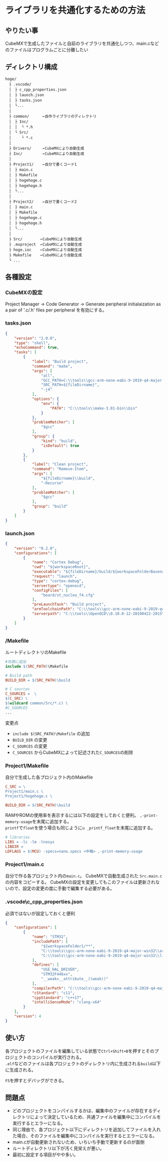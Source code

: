 # ライブラリを共通化するための方法

## やりたい事
CubeMXで生成したファイルと自前のライブラリを共通化しつつ、main.cなどのファイルはプログラムごとに分離したい

## ディレクトリ構成

```
hoge/
　├ .vscode/
　│　├ c_cpp_properties.json
　│　├ launch.json
　│　├ tasks.json
　│　└...
　│
　├ common/      ←自作ライブラリのディレクトリ
　│　├ Inc/
　│　│  └ *.h
　│　└ Src/
　│　   └ *.c
　│
　├ Drivers/     ←CubeMXにより自動生成
　├ Inc/         ←CubeMXにより自動生成
　│
　├ Project1/    ←自分で書くコード1
　│　├ main.c
　│　├ Makefile
　│　├ hogehoge.c
　│　├ hogehoge.h
　│　└...
　│
　├ Project2/    ←自分で書くコード2
　│　├ main.c
　│　├ Makefile
　│　├ hogehoge.c
　│　├ hogehoge.h
　│　└...
　│
　├ Src/        ←CubeMXにより自動生成
　├ .mxproject  ←CubeMXにより自動生成
　├ hoge.ioc    ←CubeMXにより自動生成
　├ Makefile    ←CubeMXにより自動生成
　└ ...
```

## 各種設定  

### CubeMXの設定  
Project Manager -> Code Generator -> Generate peripheral initialaization as a pair of '.c/.h' files per peripheral を有効にする。


### tasks.json  

```json
{
    "version": "2.0.0",
    "type": "shell",
    "echoCommand": true,
    "tasks": [
        {
            "label": "Build project",
            "command": "make",
            "args": [
                "all",
                "GCC_PATH=C:\\tools\\gcc-arm-none-eabi-9-2019-q4-major-win32\\bin",
                "SRC_PATH=${fileDirname}",
                "-j4"
            ],
            "options": {
                "env": {
                    "PATH": "C:\\tools\\make-3.81-bin\\bin"
                }
            },
            "problemMatcher": [
                "$gcc"
            ],
            "group": {
                "kind": "build",
                "isDefault": true
            }
        },
        {
            "label": "Clean project",
            "command": "Remove-Item",
            "args": [
                "${fileDirname}\\build",
                "-Recurse"
            ],
            "problemMatcher": [
                "$gcc"
            ],
            "group": "build"
        }
    ]
}
```

### launch.json

```json
{
    "version": "0.2.0",
    "configurations": [
        {
            "name": "Cortex Debug",
            "cwd": "${workspaceRoot}",
            "executable": "${fileDirname}/build/${workspaceFolderBasename}.elf",
            "request": "launch",
            "type": "cortex-debug",
            "servertype": "openocd",
            "configFiles": [
                "board/st_nucleo_f4.cfg"
            ],
            "preLaunchTask": "Build project",
            "armToolchainPath": "C:\\tools\\gcc-arm-none-eabi-9-2019-q4-major-win32\\bin\\",
            "serverpath": "C:\\tools\\OpenOCD\\0.10.0-12-20190422-2015\\bin\\openocd.exe"
        }
    ]
}
```

### /Makefile
ルートディレクトリのMakefile

```makefile
#先頭に追加
include $(SRC_PATH)\Makefile

# Build path
BUILD_DIR = $(SRC_PATH)\build

# C sources
C_SOURCES =  \
$(C_SRC) \
$(wildcard common/Src/*.c) \
#C_SOURCES
...
```

変更点
- `include $(SRC_PATH)\Makefile` の追加
- `BUILD_DIR` の変更
- `C_SOURCES` の変更
- `C_SOURCES` からCubeMXによって記述された`C_SOURCES`の削除

### Project1/Makefile  
自分で生成した各プロジェクト内のMakefile

```makefile
C_SRC = \
Project1/main.c \
Project1/hogehoge.c \

BUILD_DIR = $(SRC_PATH)\build
```


RAMやROMの使用率を表示するには以下の設定をしておくと便利。
`,-print-memory-usage`を末尾に追加する。  
`printf`で`float`を使う場合も同じように`u _printf_float`を末尾に追加する。

```makefile
# libraries
LIBS = -lc -lm -lnosys 
LIBDIR = 
LDFLAGS = $(MCU) -specs=nano.specs <中略> ,-print-memory-usage
```

### Project1/main.c

自分で作る各プロジェクト内の`main.c`。
CubeMXで自動生成された `Src.main.c`の内容をコピーする。
CubeMXの設定を変更してもこのファイルは更新されないので、設定の変更の度に手動で編集する必要がある。

### .vscode\c_cpp_properties.json  
必須ではないが設定しておくと便利  

```json
{
    "configurations": [
        {
            "name": "STM32",
            "includePath": [
                "${workspaceFolder}/**",
                "C:\\tools\\gcc-arm-none-eabi-9-2019-q4-major-win32\\arm-none-eabi\\include**",
                "C:\\tools\\gcc-arm-none-eabi-9-2019-q4-major-win32\\lib\\gcc\\arm-none-eabi\\9.2.1\\include"
            ],
            "defines": [
                "USE_HAL_DRIVER",
                "STM32F446xx",
                "__weak=__attribute__((weak))"
            ],
            "compilerPath": "C:\\tools\\gcc-arm-none-eabi-9-2019-q4-major-win32\\bin\\arm-none-eabi-gcc",
            "cStandard": "c11",
            "cppStandard": "c++17",
            "intelliSenseMode": "clang-x64"
        }
    ],
    "version": 4
}
```  


## 使い方
各プロジェクトのファイルを編集している状態で`Ctrl+Shift+B`を押すとそのプロジェクトのコンパイルが実行される。  
`.elf`などのファイルは各プロジェクトのディレクトリ内に生成される`build`以下に生成される。  

`F5`を押すとデバッグができる。

## 問題点
- どのプロジェクトをコンパイルするかは、編集中のファイルが存在するディレクトリによって決定しているため、共通ファイルを編集中にコンパイルを実行するとエラーになる。  
- 同じ理由で、各プロジェクト以下にディレクトリを追加してファイルを入れた場合、そのファイルを編集中にコンパイルを実行するとエラーになる。  
- main.cが自動更新されないため、いちいち手動で更新するのが面倒
- ルートディレクトリ以下が汚く見栄えが悪い。
- 最初に設定する項目がやや多い。

